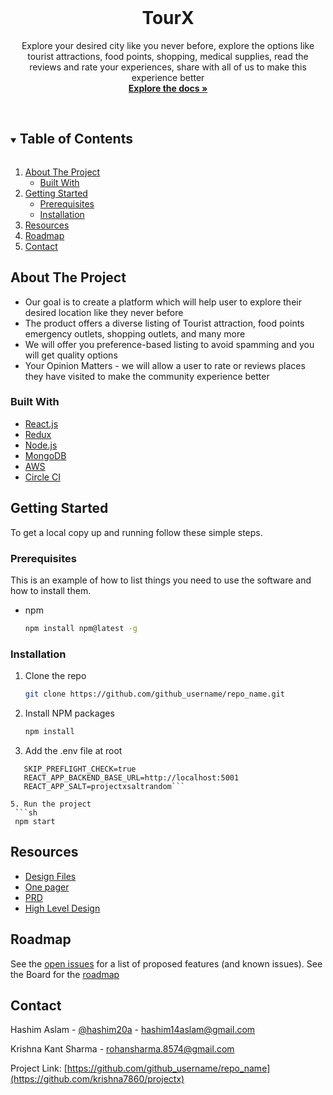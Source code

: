 
<!-- PROJECT LOGO -->
<br />
<p align="center">
  <a href="https://github.com/krishna7860/projectx">
<!--     <img src="images/logo.png" alt="Logo" width="80" height="80"> -->
  </a>

  <h1 align="center">TourX</h1>

  <p align="center">
    Explore your desired city like you never
before, explore the options like tourist
attractions, food points, shopping,
medical supplies, read the reviews and
rate your experiences, share with all of
us to make this experience better
    <br />
    <a href="https://github.com/krishna7860/projectx"><strong>Explore the docs »</strong></a>
    <br />
    <br />
<!--     <a href="https://github.com/github_username/repo_name">View Demo</a>
    ·
    <a href="https://github.com/github_username/repo_name/issues">Report Bug</a>
    ·
    <a href="https://github.com/github_username/repo_name/issues">Request Feature</a> -->
  </p>
</p>



<!-- TABLE OF CONTENTS -->
<details open="open">
  <summary><h2 style="display: inline-block">Table of Contents</h2></summary>
  <ol>
    <li>
      <a href="#about-the-project">About The Project</a>
      <ul>
        <li><a href="#built-with">Built With</a></li>
      </ul>
    </li>
    <li>
      <a href="#getting-started">Getting Started</a>
      <ul>
        <li><a href="#prerequisites">Prerequisites</a></li>
        <li><a href="#installation">Installation</a></li>
      </ul>
    </li>
    <li><a href="#resources">Resources</a></li>
    <li><a href="#roadmap">Roadmap</a></li>
<!--     <li><a href="#contributing">Contributing</a></li>
    <li><a href="#license">License</a></li> -->
    <li><a href="#contact">Contact</a></li>
<!--     <li><a href="#acknowledgements">Acknowledgements</a></li> -->
  </ol>
</details>



<!-- ABOUT THE PROJECT -->
## About The Project

* Our goal is to create a platform which will help user to explore their desired
location like they never before
* The product offers a diverse listing of Tourist attraction, food points
emergency outlets, shopping outlets, and many more
* We will offer you preference-based listing to avoid spamming and you will
get quality options
* Your Opinion Matters - we will allow a user to rate or reviews places they
have visited to make the community experience better


### Built With

* [React.js]()
* [Redux]()
* [Node.js]()
* [MongoDB]()
* [AWS]()
* [Circle CI]()



<!-- GETTING STARTED -->
## Getting Started

To get a local copy up and running follow these simple steps.

### Prerequisites

This is an example of how to list things you need to use the software and how to install them.
* npm
  ```sh
  npm install npm@latest -g
  ```

### Installation

1. Clone the repo
   ```sh
   git clone https://github.com/github_username/repo_name.git
   ```
2. Install NPM packages
   ```sh
   npm install
   ```
   
3. Add the .env file at root
  ```REACT_APP_SENTRY_URL=https://a24a1f9f37254da28cae7ee56e5f96f7@o859938.ingest.sentry.io/5820830
     SKIP_PREFLIGHT_CHECK=true
     REACT_APP_BACKEND_BASE_URL=http://localhost:5001
     REACT_APP_SALT=projectxsaltrandom```
 
5. Run the project
   ```sh
   npm start
   ```


<!-- USAGE EXAMPLES -->
## Resources

* [Design Files](https://www.figma.com/file/zyctQbIMo12egZvvI91hnI/TourX?node-id=0%3A1)
* [One pager](https://drive.google.com/file/d/1sPRyaOVeg89UgJQ9Vayo-MbqTAAZAJpb/view?usp=sharing)
* [PRD](https://drive.google.com/file/d/1a250tCIrtPWT8voaE1qEu1s50K6OBG6e/view?usp=sharing)
* [High Level Design](https://drive.google.com/file/d/1TXJrpkhoZhNyV4asIMc0_gWJistlt3N_/view?usp=sharing)

<!-- ROADMAP -->
## Roadmap

See the [open issues](https://github.com/krishna7860/projectx/issues) for a list of proposed features (and known issues).
See the Board for the [roadmap](https://tourx.atlassian.net/jira/software/c/projects/TOUR/boards/1/roadmap)



<!-- CONTRIBUTING -->
<!-- ## Contributing

Contributions are what make the open source community such an amazing place to be learn, inspire, and create. Any contributions you make are **greatly appreciated**.

1. Fork the Project
2. Create your Feature Branch (`git checkout -b feature/AmazingFeature`)
3. Commit your Changes (`git commit -m 'Add some AmazingFeature'`)
4. Push to the Branch (`git push origin feature/AmazingFeature`)
5. Open a Pull Request
 -->


<!-- LICENSE -->
<!-- ## License

Distributed under the MIT License. See `LICENSE` for more information.

 -->

<!-- CONTACT -->
## Contact

Hashim Aslam - [@hashim20a](https://twitter.com/hashim20a) - hashim14aslam@gmail.com

Krishna Kant Sharma - rohansharma.8574@gmail.com

Project Link: [https://github.com/github_username/repo_name](https://github.com/krishna7860/projectx)



<!-- ACKNOWLEDGEMENTS -->
<!-- ## Acknowledgements

* []()
* []()
* []()
 -->




<!-- MARKDOWN LINKS & IMAGES -->
<!-- https://www.markdownguide.org/basic-syntax/#reference-style-links -->
[contributors-shield]: https://img.shields.io/github/contributors/github_username/repo.svg?style=for-the-badge
[contributors-url]: https://github.com/github_username/repo/graphs/contributors
[forks-shield]: https://img.shields.io/github/forks/github_username/repo.svg?style=for-the-badge
[forks-url]: https://github.com/github_username/repo/network/members
[stars-shield]: https://img.shields.io/github/stars/github_username/repo.svg?style=for-the-badge
[stars-url]: https://github.com/github_username/repo/stargazers
[issues-shield]: https://img.shields.io/github/issues/github_username/repo.svg?style=for-the-badge
[issues-url]: https://github.com/github_username/repo/issues
[license-shield]: https://img.shields.io/github/license/github_username/repo.svg?style=for-the-badge
[license-url]: https://github.com/github_username/repo/blob/master/LICENSE.txt
[linkedin-shield]: https://img.shields.io/badge/-LinkedIn-black.svg?style=for-the-badge&logo=linkedin&colorB=555
[linkedin-url]: https://linkedin.com/in/github_username
